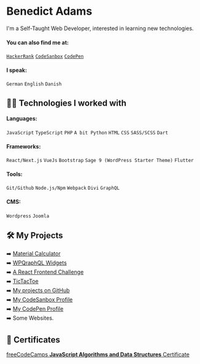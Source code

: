 # Benedict Adams

I'm a Self-Taught Web Developer, interested in learning new technologies.
#### You can also find me at:
[`HackerRank`](https://hackerrank.com/benada002) [`CodeSanbox`](https://codesandbox.io/u/benada002/sandboxes) [`CodePen`](https://codepen.io/benada002)
#### I speak:
`German` `English` `Danish`

## :man_technologist: Technologies I worked with
#### Languages:
`JavaScript` `TypeScript` `PHP` `A bit Python` `HTML` `CSS` `SASS/SCSS` `Dart`
#### Frameworks:
`React/Next.js` `VueJs` `Bootstrap` `Sage 9 (WordPress Starter Theme)` `Flutter`
#### Tools:
`Git/Github` `Node.js/Npm` `Webpack` `Divi` `GraphQL`
#### CMS:
`Wordpress` `Joomla`

## :hammer_and_wrench: My Projects
:arrow_right: [Material Calculator](https://github.com/benada002/MaterialCalculator)<br/>
:arrow_right: [WPQraphQL Widgets](https://github.com/benada002/wp-graphql-widgets)<br/>
:arrow_right: [A React Frontend Challenge](https://github.com/rommel-dk/front-end-test/pull/4)<br/>
:arrow_right: [TicTacToe](https://github.com/benada002/TicTacToeChallenge)<br/>
:arrow_right: [My projects on GitHub](https://github.com/benada002?tab=repositories)<br/>
:arrow_right: [My CodeSanbox Profile](https://codesandbox.io/u/benada002/sandboxes)<br/>
:arrow_right: [My CodePen Profile](https://codepen.io/benada002)<br/>
:arrow_right: Some Websites.

## :1st_place_medal: Certificates
[freeCodeCamps **JavaScript Algorithms and Data Structures** Certificate](https://www.freecodecamp.org/certification/fcca8c5e4dd-7c88-4d7f-af61-740f9cb22c61/javascript-algorithms-and-data-structures)

